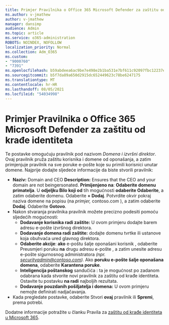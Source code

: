 ```yaml
---
title: Primjer Pravilnika o Office 365 Microsoft Defender za zaštitu od krađe identiteta
ms.author: v-jmathew
author: v-jmathew
manager: dansimp
audience: Admin
ms.topic: article
ms.service: o365-administration
ROBOTS: NOINDEX, NOFOLLOW
localization_priority: Normal
ms.collection: Adm_O365
ms.custom:
- "9000760"
- "7391"
ms.openlocfilehash: b59abdeea6ac9be7e498e2b1ba531e7bf611c92097fbc12237e78364dae84f35
ms.sourcegitcommit: b5f7da89a650d2915dc652449623c78be6247175
ms.translationtype: MT
ms.contentlocale: hr-HR
ms.lasthandoff: 08/05/2021
ms.locfileid: "54034998"
---
```

# <a name="example-microsoft-defender-for-office-365-anti-phishing-policy"></a>Primjer Pravilnika o Office 365 Microsoft Defender za zaštitu od krađe identiteta

Te postavke omogućuju pravilnik pod nazivom *Domena i izvršni direktor*. Ovaj pravilnik pruža zaštitu korisnika i domene od oponašanja, a zatim primjenjuje pravilnik na sve poruke e-pošte koje su primili korisnici unutar domene. Najprije dodajte sljedeće informacije da biste stvorili pravilnik:

- **Naziv:** Domain and CEO **Description:** Ensures that the CEO and your domain are not beingersonated.
  **Primijenjeno na**: **Odaberite domenu primatelja**. U **odjeljku Bilo koji od** tih mogućnosti **odaberite Odaberite**, a zatim odaberite domenu. Odaberite **+ Dodaj**. Potvrdite okvir pokraj naziva domene na popisu (na *primjer,* contoso.com ), a zatim odaberite **Dodaj**. Odaberite **Gotovo**.
- Nakon stvaranja pravilnika pravilnik možete precizno podesiti pomoću sljedećih mogućnosti:
  - **Dodavanje korisnika radi zaštite:** U ovom primjeru dodajte barem adresu e-pošte izvršnog direktora.
  - **Dodavanje domena radi zaštite:** dodajte domenu tvrtke ili ustanove koja obuhvaća ured glavnog direktora.
  - **Odaberite akcije**: **ako** e-poštu šalje oponašani korisnik , odaberite Preusmjeri poruku **na** drugu adresu e-pošte , a zatim unesite adresu e-pošte sigurnosnog administratora *(npr. securityadmin@contoso.com).* Ako **poruku e-pošte šalje oponašana domena**, odaberite **Karantena poruke**.
  - **Inteligencija poštanskog** sandučića : ta je mogućnost po zadanom odabrana kada stvorite novi pravilnik za zaštitu od krađe identiteta. Ostavite tu postavku **na radi** najboljih rezultata.
  - **Dodavanje pouzdanih pošiljatelja i domena:** U ovom primjeru nemojte definirati nadjačavanja.
- Kada pregledate postavke, odaberite Stvori **ovaj** pravilnik ili **Spremi**, prema potrebi.

Dodatne informacije potražite u članku Pravila za [zaštitu od krađe identiteta u Microsoft 365](https://go.microsoft.com/fwlink/?linkid=2092235).
